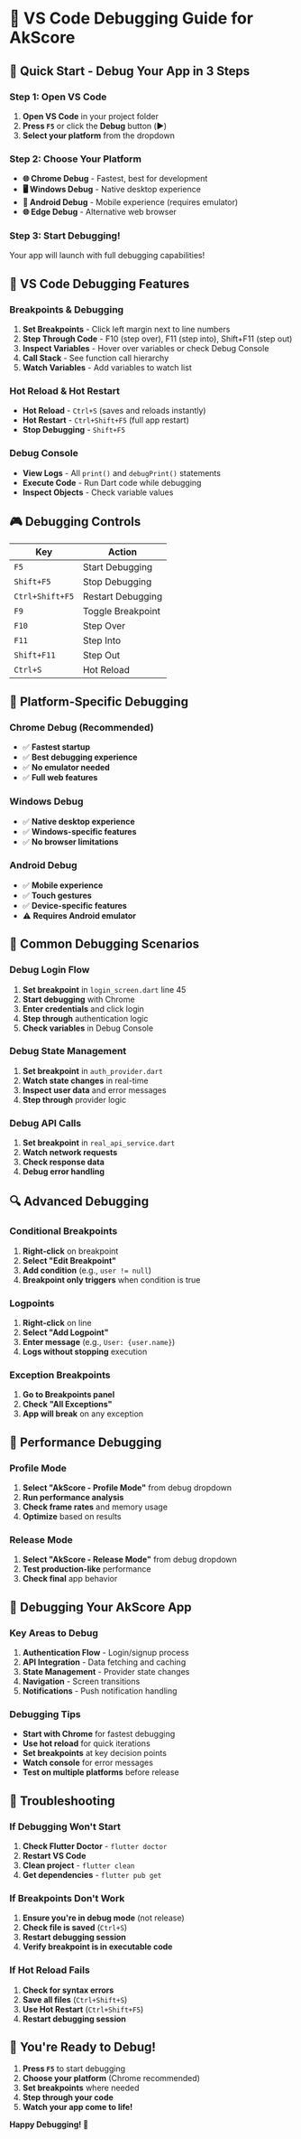 # 🚀 VS Code Debugging Guide for AkScore

## 🎯 **Quick Start - Debug Your App in 3 Steps**

### **Step 1: Open VS Code**
1. **Open VS Code** in your project folder
2. **Press `F5`** or click the **Debug** button (▶️)
3. **Select your platform** from the dropdown

### **Step 2: Choose Your Platform**
- **🌐 Chrome Debug** - Fastest, best for development
- **🖥️ Windows Debug** - Native desktop experience  
- **📱 Android Debug** - Mobile experience (requires emulator)
- **🌐 Edge Debug** - Alternative web browser

### **Step 3: Start Debugging!**
Your app will launch with full debugging capabilities!

## 🔧 **VS Code Debugging Features**

### **Breakpoints & Debugging**
1. **Set Breakpoints** - Click left margin next to line numbers
2. **Step Through Code** - F10 (step over), F11 (step into), Shift+F11 (step out)
3. **Inspect Variables** - Hover over variables or check Debug Console
4. **Call Stack** - See function call hierarchy
5. **Watch Variables** - Add variables to watch list

### **Hot Reload & Hot Restart**
- **Hot Reload** - `Ctrl+S` (saves and reloads instantly)
- **Hot Restart** - `Ctrl+Shift+F5` (full app restart)
- **Stop Debugging** - `Shift+F5`

### **Debug Console**
- **View Logs** - All `print()` and `debugPrint()` statements
- **Execute Code** - Run Dart code while debugging
- **Inspect Objects** - Check variable values

## 🎮 **Debugging Controls**

| Key | Action |
|-----|--------|
| `F5` | Start Debugging |
| `Shift+F5` | Stop Debugging |
| `Ctrl+Shift+F5` | Restart Debugging |
| `F9` | Toggle Breakpoint |
| `F10` | Step Over |
| `F11` | Step Into |
| `Shift+F11` | Step Out |
| `Ctrl+S` | Hot Reload |

## 📱 **Platform-Specific Debugging**

### **Chrome Debug (Recommended)**
- ✅ **Fastest startup**
- ✅ **Best debugging experience**
- ✅ **No emulator needed**
- ✅ **Full web features**

### **Windows Debug**
- ✅ **Native desktop experience**
- ✅ **Windows-specific features**
- ✅ **No browser limitations**

### **Android Debug**
- ✅ **Mobile experience**
- ✅ **Touch gestures**
- ✅ **Device-specific features**
- ⚠️ **Requires Android emulator**

## 🐛 **Common Debugging Scenarios**

### **Debug Login Flow**
1. **Set breakpoint** in `login_screen.dart` line 45
2. **Start debugging** with Chrome
3. **Enter credentials** and click login
4. **Step through** authentication logic
5. **Check variables** in Debug Console

### **Debug State Management**
1. **Set breakpoint** in `auth_provider.dart`
2. **Watch state changes** in real-time
3. **Inspect user data** and error messages
4. **Step through** provider logic

### **Debug API Calls**
1. **Set breakpoint** in `real_api_service.dart`
2. **Watch network requests**
3. **Check response data**
4. **Debug error handling**

## 🔍 **Advanced Debugging**

### **Conditional Breakpoints**
1. **Right-click** on breakpoint
2. **Select "Edit Breakpoint"**
3. **Add condition** (e.g., `user != null`)
4. **Breakpoint only triggers** when condition is true

### **Logpoints**
1. **Right-click** on line
2. **Select "Add Logpoint"**
3. **Enter message** (e.g., `User: {user.name}`)
4. **Logs without stopping** execution

### **Exception Breakpoints**
1. **Go to Breakpoints panel**
2. **Check "All Exceptions"**
3. **App will break** on any exception

## 🚀 **Performance Debugging**

### **Profile Mode**
1. **Select "AkScore - Profile Mode"** from debug dropdown
2. **Run performance analysis**
3. **Check frame rates** and memory usage
4. **Optimize** based on results

### **Release Mode**
1. **Select "AkScore - Release Mode"** from debug dropdown
2. **Test production-like** performance
3. **Check final** app behavior

## 🎯 **Debugging Your AkScore App**

### **Key Areas to Debug**
1. **Authentication Flow** - Login/signup process
2. **API Integration** - Data fetching and caching
3. **State Management** - Provider state changes
4. **Navigation** - Screen transitions
5. **Notifications** - Push notification handling

### **Debugging Tips**
- **Start with Chrome** for fastest debugging
- **Use hot reload** for quick iterations
- **Set breakpoints** at key decision points
- **Watch console** for error messages
- **Test on multiple platforms** before release

## 🔧 **Troubleshooting**

### **If Debugging Won't Start**
1. **Check Flutter Doctor** - `flutter doctor`
2. **Restart VS Code**
3. **Clean project** - `flutter clean`
4. **Get dependencies** - `flutter pub get`

### **If Breakpoints Don't Work**
1. **Ensure you're in debug mode** (not release)
2. **Check file is saved** (`Ctrl+S`)
3. **Restart debugging session**
4. **Verify breakpoint is in executable code**

### **If Hot Reload Fails**
1. **Check for syntax errors**
2. **Save all files** (`Ctrl+Shift+S`)
3. **Use Hot Restart** (`Ctrl+Shift+F5`)
4. **Restart debugging session**

## 🎉 **You're Ready to Debug!**

1. **Press `F5`** to start debugging
2. **Choose your platform** (Chrome recommended)
3. **Set breakpoints** where needed
4. **Step through your code**
5. **Watch your app come to life!**

**Happy Debugging! 🚀**
